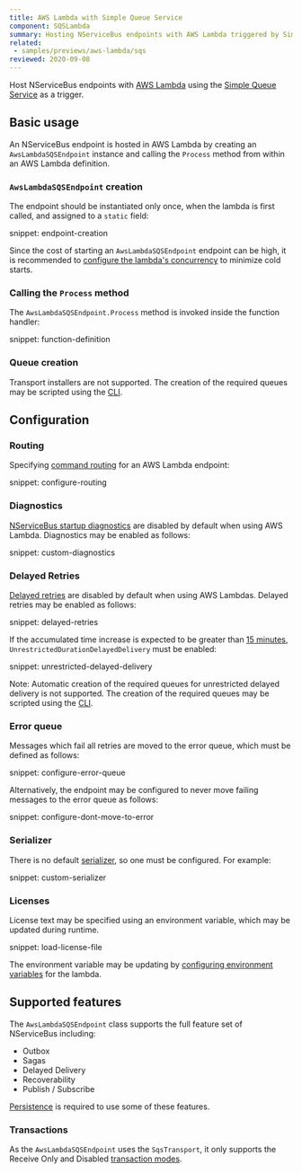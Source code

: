 ```yaml
---
title: AWS Lambda with Simple Queue Service
component: SQSLambda
summary: Hosting NServiceBus endpoints with AWS Lambda triggered by Simple Queue Service
related:
 - samples/previews/aws-lambda/sqs
reviewed: 2020-09-08
---
```


Host NServiceBus endpoints with [AWS Lambda](https://aws.amazon.com/lambda/) using the [Simple Queue Service](https://aws.amazon.com/sqs/) as a trigger.

## Basic usage

An NServiceBus endpoint is hosted in AWS Lambda by creating an `AwsLambdaSQSEndpoint` instance and calling the `Process` method from within an AWS Lambda definition.

### `AwsLambdaSQSEndpoint` creation

The endpoint should be instantiated only once, when the lambda is first called, and assigned to a `static` field:

snippet: endpoint-creation

Since the cost of starting an `AwsLambdaSQSEndpoint` endpoint can be high, it is recommended to [configure the lambda's concurrency](https://docs.aws.amazon.com/lambda/latest/dg/configuration-concurrency.html) to minimize cold starts.

### Calling the `Process` method

The `AwsLambdaSQSEndpoint.Process` method is invoked inside the function handler:

snippet: function-definition

### Queue creation

Transport installers are not supported. The creation of the required queues may be scripted using the [CLI](/transports/sqs/operations-scripting.md#create-resources).

## Configuration

### Routing

Specifying [command routing](/nservicebus/messaging/routing.md#command-routing) for an AWS Lambda endpoint:

snippet: configure-routing

### Diagnostics

[NServiceBus startup diagnostics](/nservicebus/hosting/startup-diagnostics.md) are disabled by default when using AWS Lambda. Diagnostics may be enabled as follows:

snippet: custom-diagnostics

### Delayed Retries

[Delayed retries](/nservicebus/recoverability/configure-delayed-retries.md) are disabled by default when using AWS Lambdas. Delayed retries may be enabled as follows:

snippet: delayed-retries

If the accumulated time increase is expected to be greater than [15 minutes](/transports/sqs/delayed-delivery.md#enable-unrestricted-delayed-delivery), `UnrestrictedDurationDelayedDelivery` must be enabled:

snippet: unrestricted-delayed-delivery

Note: Automatic creation of the required queues for unrestricted delayed delivery is not supported. The creation of the required queues may be scripted using the [CLI](/transports/sqs/delayed-delivery.md#enable-unrestricted-delayed-delivery-manual-fifo-queue-creation).

### Error queue

Messages which fail all retries are moved to the error queue, which must be defined as follows:

snippet: configure-error-queue

Alternatively, the endpoint may be configured to never move failing messages to the error queue as follows:

snippet: configure-dont-move-to-error

### Serializer

There is no default [serializer](/nservicebus/serialization), so one must be configured. For example:

snippet: custom-serializer

### Licenses

License text may be specified using an environment variable, which may be updated during runtime.

snippet: load-license-file

The environment variable may be updating by [configuring environment variables](https://docs.aws.amazon.com/lambda/latest/dg/configuration-envvars.html) for the lambda.

## Supported features

The `AwsLambdaSQSEndpoint` class supports the full feature set of NServiceBus including:

* Outbox
* Sagas
* Delayed Delivery
* Recoverability
* Publish / Subscribe

[Persistence](/persistence) is required to use some of these features.

### Transactions

As the `AwsLambdaSQSEndpoint` uses the `SqsTransport`, it only supports the Receive Only and Disabled [transaction modes](/transports/transactions.md).
